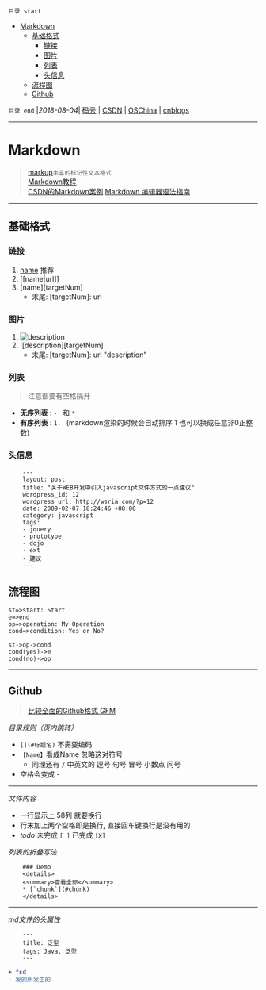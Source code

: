 `目录 start`
 
- [Markdown](#markdown)
    - [基础格式](#基础格式)
        - [链接](#链接)
        - [图片](#图片)
        - [列表](#列表)
        - [头信息](#头信息)
    - [流程图](#流程图)
    - [Github](#github)

`目录 end` |_2018-08-04_| [码云](https://gitee.com/gin9) | [CSDN](http://blog.csdn.net/kcp606) | [OSChina](https://my.oschina.net/kcp1104) | [cnblogs](http://www.cnblogs.com/kuangcp)
****************************************
# Markdown
> [markup](https://github.com/github/markup)`丰富的标记性文本格式`  
> [Markdown教程](http://www.markdown.cn/)  
> [CSDN的Markdown案例](https://github.com/kuangcp/Notes/blob/master/Article/CSDN的Markdown案例.md)
> [ Markdown 编辑器语法指南](https://segmentfault.com/markdown)
**************
## 基础格式

### 链接
1. [name](url) 推荐
1. [[name|url]]
1. [name][targetNum]
    - 末尾: [targetNum]: url

### 图片
1. ![description](url)
1. ![description][targetNum]
    - 末尾: [targetNum]: url "description"

### 列表
> 注意都要有空格隔开

- **无序列表** : `- ` 和  `* `
- **有序列表** : `1. ` (markdown渲染的时候会自动排序 1 也可以换成任意非0正整数)

### 头信息
```
    --- 
    layout: post
    title: "关于WEB开发中引入javascript文件方式的一点建议"
    wordpress_id: 12
    wordpress_url: http://wsria.com/?p=12
    date: 2009-02-07 18:24:46 +08:00
    category: javascript
    tags: 
    - jquery
    - prototype
    - dojo
    - ext
    - 建议
    ---
```
## 流程图
```flow
st=>start: Start
e=>end
op=>operation: My Operation
cond=>condition: Yes or No?

st->op->cond
cond(yes)->e
cond(no)->op
```
**************
## Github 
> [比较全面的Github格式 GFM](https://github.com/guodongxiaren/README)

_目录规则（页内跳转）_

- `[](#标题名)` 不需要编码
- `【Name】`看成Name 忽略这对符号 
    - 同理还有  `/` 中英文的 逗号 句号 冒号 小数点 问号
- 空格会变成 - 

****
_文件内容_
- 一行显示上 58列 就要换行
- 行末加上两个空格即是换行, 直接回车键换行是没有用的
- *todo* 未完成 `[ ]` 已完成 `[X]`

_列表的折叠写法_
```
    ### Demo
    <details>
    <summary>查看全部</summary>
    * [`chunk`](#chunk)
    </details>
```

*****
_md文件的头属性_
```
    ---
    title: 泛型
    tags: Java, 泛型
    ---
```

```diff
+ fsd
- 发的所发生的
```
